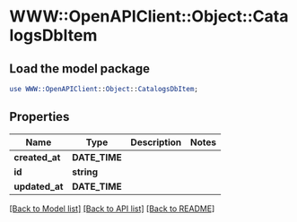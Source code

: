 # WWW::OpenAPIClient::Object::CatalogsDbItem

## Load the model package
```perl
use WWW::OpenAPIClient::Object::CatalogsDbItem;
```

## Properties
Name | Type | Description | Notes
------------ | ------------- | ------------- | -------------
**created_at** | **DATE_TIME** |  | 
**id** | **string** |  | 
**updated_at** | **DATE_TIME** |  | 

[[Back to Model list]](../README.md#documentation-for-models) [[Back to API list]](../README.md#documentation-for-api-endpoints) [[Back to README]](../README.md)


